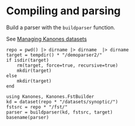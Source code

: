 # Compiling and parsing

Build a parser with the `buildparser` function.


See [Managing Kanones datasets](@ref)


```@setup parserexample
repo = pwd() |> dirname |> dirname  |> dirname
target = tempdir() * "/demoparser2/"
if isdir(target)
    rm(target, force=true, recursive=true)
    mkdir(target)
else 
    mkdir(target)
end
```

```@example parserexample
using Kanones, Kanones.FstBuilder
kd = dataset(repo * "/datasets/synoptic/")
fstsrc = repo * "/fst/"
parser = buildparser(kd, fstsrc, target)
basename(parser)
```
